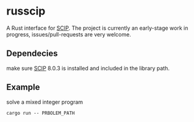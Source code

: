 # russcip
A Rust interface for [SCIP](https://www.scipopt.org/index.php#download). The project is currently an early-stage work in progress, issues/pull-requests are very welcome. 

## Dependecies 
make sure [SCIP](https://www.scipopt.org/index.php#download) 8.0.3 is installed and included in the library path.

## Example
solve a mixed integer program 
```
cargo run -- PRBOLEM_PATH
```


